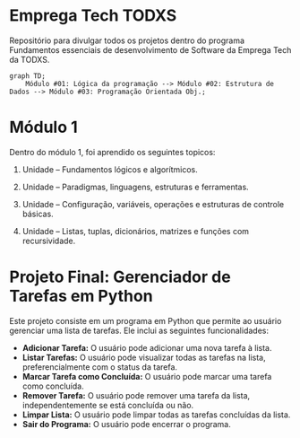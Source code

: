 # Emprega Tech TODXS
Repositório para divulgar todos os projetos dentro do programa Fundamentos essenciais de desenvolvimento de Software da Emprega Tech da TODXS.

```mermaid
graph TD;
    Módulo #01: Lógica da programação --> Módulo #02: Estrutura de Dados --> Módulo #03: Programação Orientada Obj.;
```

# Módulo 1

Dentro do módulo 1, foi aprendido os seguintes topicos:

1. Unidade – Fundamentos lógicos e algorítmicos.

2. Unidade – Paradigmas, linguagens, estruturas e ferramentas.

3. Unidade – Configuração, variáveis, operações e estruturas de controle básicas.

4. Unidade – Listas, tuplas, dicionários, matrizes e funções com recursividade.

# Projeto Final: Gerenciador de Tarefas em Python

Este projeto consiste em um programa em Python que permite ao usuário gerenciar uma lista de tarefas. Ele inclui as seguintes funcionalidades:

- **Adicionar Tarefa:** O usuário pode adicionar uma nova tarefa à lista.
- **Listar Tarefas:** O usuário pode visualizar todas as tarefas na lista, preferencialmente com o status da tarefa.
- **Marcar Tarefa como Concluída:** O usuário pode marcar uma tarefa como concluída.
- **Remover Tarefa:** O usuário pode remover uma tarefa da lista, independentemente se está concluída ou não.
- **Limpar Lista:** O usuário pode limpar todas as tarefas concluídas da lista.
- **Sair do Programa:** O usuário pode encerrar o programa.

